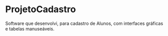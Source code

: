 # ProjetoCadastro
Software que desenvolvi, para cadastro de Alunos, com interfaces gráficas e tabelas manuseáveis.
